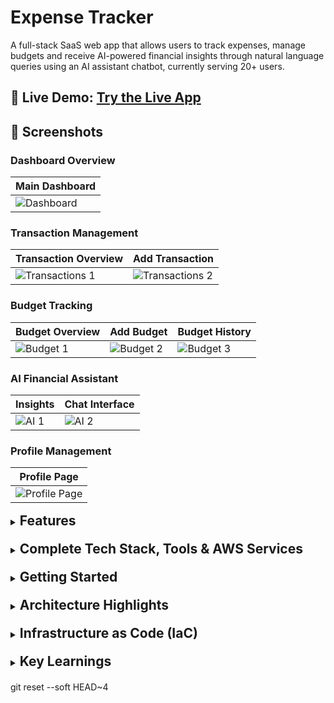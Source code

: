 # Expense Tracker

A full-stack SaaS web app that allows users to track expenses, manage budgets and receive AI-powered financial insights through natural language queries using an AI assistant chatbot, currently serving 20+ users.

## 🔗 Live Demo: **[Try the Live App](https://andrew-ih-expense-tracker-dev.s3.ca-central-1.amazonaws.com/index.html)**

## 📸 Screenshots

### Dashboard Overview
| Main Dashboard |
|----------------|
| ![Dashboard](./expense-tracker-frontend/images/dashboard/dashboard.png) |

### Transaction Management
| Transaction Overview | Add Transaction |
|--------|--------|
| ![Transactions 1](./expense-tracker-frontend/images/transaction/transactionOverview.png) | ![Transactions 2](./expense-tracker-frontend/images/transaction/addTransaction.png) |

### Budget Tracking
| Budget Overview | Add Budget | Budget History |
|----------|---------|---------|
| ![Budget 1](./expense-tracker-frontend/images/budget/budgetOverview.png) | ![Budget 2](./expense-tracker-frontend/images/budget/addBudget.png) | ![Budget 3](./expense-tracker-frontend/images/budget/budgetHistory.png) |

### AI Financial Assistant
| Insights | Chat Interface |
|----------------|----------|
| ![AI 1](./expense-tracker-frontend/images/AI-assistant/AI_Insights.png) | ![AI 2](./expense-tracker-frontend/images/AI-assistant/chatInterface.png) |

### Profile Management
| Profile Page |
|--------------|
| ![Profile Page](./expense-tracker-frontend/images/profile/profileManagement.png) |


<details style="margin-bottom: 20px;">
<summary><h2 style="display: inline;">Features</h2></summary>

- **User Authentication**
  - Secure registration and login with AWS Cognito
  - Email verification flow
  - Password reset functionality
  - JWT token-based authentication

- **User Profile Management**
  - View and edit profile information
  - Update name details
  - Delete account (removes data from both DynamoDB and Cognito)

- **Transaction Management**
  - Create, read, update, and delete financial transactions
  - Categorize expenses and income
  - Track transaction history with advanced filtering
  - User-specific transaction isolation

- **Budget Management**
  - Create monthly budgets by category
  - Real-time budget vs actual spending tracking
  - Visual progress indicators with color-coded alerts
  - Budget history with yearly summaries
  - Over/under budget analysis
  - Duplicate budget prevention

- **AI Financial Assistant**
  - Chat interface powered by OpenAI GPT
  - Personalized financial insights and spending analysis
  - Budget optimization recommendations
  - Persistent chat history with real-time data integration

- **Enhanced UI/UX**
  - Modern Material UI components with dark theme
  - Mobile-friendly responsive design
  - Intuitive navigation with sidebar layout

</details>

<details style="margin-bottom: 20px;">
<summary><h2 style="display: inline;">Complete Tech Stack, Tools & AWS Services</h2></summary>

### 🎨 Frontend Development
- **Framework**: Next.js 15 with TypeScript for fast, responsive UI
- **UI Library**: Material UI (MUI) v7 with dark theme
- **Styling**: Tailwind CSS for utility-first styling
- **State Management**: React hooks and context
- **Type Safety**: Full TypeScript implementation

### ⚙️ Backend Development
- **Runtime**: Node.js with Express.js framework
- **Architecture**: MVC pattern with helper abstraction
- **Deployment**: AWS Lambda serverless functions
- **API Management**: AWS API Gateway for endpoint routing
- **Error Handling**: Centralized error management

### 🗄️ Database & Storage
- **Database**: AWS DynamoDB with GSI optimization
- **Data Access**: DynamoDB Document Client with batch operations
- **Indexing**: Global Secondary Indexes for efficient queries

### 🔐 Authentication & Security
- **Authentication**: AWS Cognito User Pools
- **Authorization**: JWT token-based authentication
- **Security**: IAM roles with least privilege access

### 🚀 Infrastructure & Deployment
- **Infrastructure as Code**: AWS CloudFormation via Serverless Framework
- **Frontend Hosting**: AWS S3 and CloudFront for global CDN
- **CI/CD**: GitHub Actions for continuous integration and deployment
- **Environment Management**: Multi-stage deployments (dev/prod)

### 🤖 AI Integration
- **AI Platform**: OpenAI API integration
- **Prompt Engineering**: Custom prompts for financial insights
- **Data Integration**: Real-time user data for personalized responses
- **Chat Storage**: Persistent conversation history in DynamoDB

</details>

<details style="margin-bottom: 20px;">
<summary><h2 style="display: inline;">Getting Started</h2></summary>

### Prerequisites
- Node.js 18+
- AWS Account
- AWS CLI configured

### Frontend Setup
```bash
cd expense-tracker-frontend
npm install
npm run dev
- Frontend runs on http://localhost:3000
```

### Backend Setup
```bash
cd expense-tracker-backend
npm install
npm run dev  # Run locally with serverless-offline
- Backend runs on http://localhost:3001
```

### Deployment
```bash
# Deploy backend to AWS Lambda
cd expense-tracker-backend
npm run deploy

# Update frontend environment variables with new API URL
```

</details>

<details style="margin-bottom: 20px;">
<summary><h2 style="display: inline;">Architecture Highlights</h2></summary>

### Database Design
- **Users Table**: Profile information synced with Cognito
- **Transactions Table**: Financial records with UserDateIndex GSI
- **Budgets Table**: Monthly budget allocations with UserMonthIndex GSI
- **Optimized Queries**: Single-query operations for better performance
- **Chat History Table**: AI conversation storage with UserTimestampIndex GSI

### Code Organization
- **MVC Pattern**: Clear separation of concerns
- **Helper Functions**: Abstracted DynamoDB operations
- **Error Handling**: Centralized error management with user-friendly messages
- **Validation**: Input validation at multiple layers
- **Type Safety**: Full TypeScript implementation

</details>

<details style="margin-bottom: 20px;">
<summary><h2 style="display: inline;">Infrastructure as Code (IaC)</h2></summary>

This project uses AWS CloudFormation through the Serverless Framework to define and provision AWS infrastructure:

- **DynamoDB Tables**: User and transaction tables with appropriate indexes
- **IAM Roles and Policies**: Least privilege access for Lambda functions
- **API Gateway**: REST API configuration
- **Lambda Functions**: Serverless compute for the backend

Benefits of using IaC with CloudFormation:
- **Reproducible environments**: The same infrastructure can be deployed consistently
- **Version control**: Infrastructure changes are tracked in Git
- **Automated deployments**: One command to deploy all resources
- **Reduced human error**: No manual steps in the AWS console
- **Cost management**: Resources are defined explicitly, preventing unexpected charges

</details>

<details style="margin-bottom: 20px;">
<summary><h2 style="display: inline;">Key Learnings</h2></summary>

1. **Performance Optimization**: Always consider the number of API calls and database queries. Batch operations when possible.

2. **User Experience**: Loading states should maintain visual continuity. Avoid full-page re-renders.

3. **Input Validation**: Validate on both client and server. Prevent unnecessary API calls with client-side checks.

4. **Code Architecture**: Abstract common patterns early. Use helper functions and centralized error handling.

5. **Professional Polish**: Consistent formatting, proper typography, and attention to detail make a significant difference.

6. **Database Design**: Proper GSI design enables efficient queries. Consider access patterns when designing tables.

7. **Error Handling**: User-friendly error messages are crucial. Technical errors should be logged, not displayed to users.

</details>git reset --soft HEAD~4
